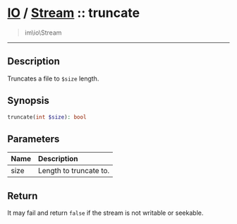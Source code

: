 # [IO](IO.md) / [Stream](IO-Stream.md) :: truncate
 > im\io\Stream
____

## Description
Truncates a file to `$size` length.

## Synopsis
```php
truncate(int $size): bool
```

## Parameters
| Name | Description |
| :--- | :---------- |
| size | Length to truncate to. |

## Return
It may fail and return `false` if the stream is not
writable or seekable.
